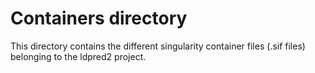 # Containers directory

This directory contains the different singularity container files (.sif files) belonging to the ldpred2 project.
